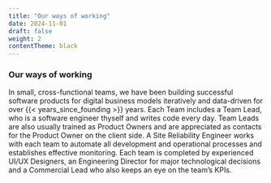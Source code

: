 ```yaml
---
title: "Our ways of working"
date: 2024-11-01
draft: false
weight: 2
contentTheme: black
---
```

### Our ways of working

In small, cross-functional teams, we have been building successful software products for digital business models iteratively and data-driven for over {{< years_since_founding >}} years. Each Team includes a Team Lead, who is a software engineer thyself and writes code every day. Team Leads are also usually trained as Product Owners and are appreciated as contacts for the Product Owner on the client side. A Site Reliability Engineer works with each team to automate all development and operational processes and establishes effective monitoring. Each team is completed by experienced UI/UX Designers, an Engineering Director for major technological decisions and a Commercial Lead who also keeps an eye on the team’s KPIs.
